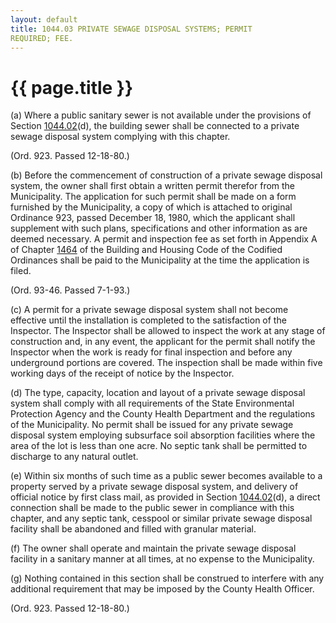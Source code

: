 ```yaml
---
layout: default 
title: 1044.03 PRIVATE SEWAGE DISPOSAL SYSTEMS; PERMIT
REQUIRED; FEE.
---
```


{{ page.title }}
================

​(a) Where a public sanitary sewer is not available under the provisions
of Section [1044.02](443da656.html)(d), the building sewer shall be
connected to a private sewage disposal system complying with this
chapter.

(Ord. 923. Passed 12-18-80.)

​(b) Before the commencement of construction of a private sewage
disposal system, the owner shall first obtain a written permit therefor
from the Municipality. The application for such permit shall be made on
a form furnished by the Municipality, a copy of which is attached to
original Ordinance 923, passed December 18, 1980, which the applicant
shall supplement with such plans, specifications and other information
as are deemed necessary. A permit and inspection fee as set forth in
Appendix A of Chapter [1464](58d37b9c.html) of the Building and Housing
Code of the Codified Ordinances shall be paid to the Municipality at the
time the application is filed.

(Ord. 93-46. Passed 7-1-93.)

​(c) A permit for a private sewage disposal system shall not become
effective until the installation is completed to the satisfaction of the
Inspector. The Inspector shall be allowed to inspect the work at any
stage of construction and, in any event, the applicant for the permit
shall notify the Inspector when the work is ready for final inspection
and before any underground portions are covered. The inspection shall be
made within five working days of the receipt of notice by the Inspector.

​(d) The type, capacity, location and layout of a private sewage
disposal system shall comply with all requirements of the State
Environmental Protection Agency and the County Health Department and the
regulations of the Municipality. No permit shall be issued for any
private sewage disposal system employing subsurface soil absorption
facilities where the area of the lot is less than one acre. No septic
tank shall be permitted to discharge to any natural outlet.

​(e) Within six months of such time as a public sewer becomes available
to a property served by a private sewage disposal system, and delivery
of official notice by first class mail, as provided in Section
[1044.02](443da656.html)(d), a direct connection shall be made to the
public sewer in compliance with this chapter, and any septic tank,
cesspool or similar private sewage disposal facility shall be abandoned
and filled with granular material.

​(f) The owner shall operate and maintain the private sewage disposal
facility in a sanitary manner at all times, at no expense to the
Municipality.

​(g) Nothing contained in this section shall be construed to interfere
with any additional requirement that may be imposed by the County Health
Officer.

(Ord. 923. Passed 12-18-80.)
